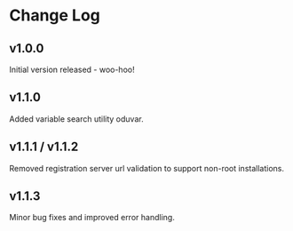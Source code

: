 # Change Log

## v1.0.0
Initial version released - woo-hoo!

## v1.1.0
Added variable search utility oduvar.

## v1.1.1 / v1.1.2
Removed registration server url validation to support non-root installations.

## v1.1.3
Minor bug fixes and improved error handling.

